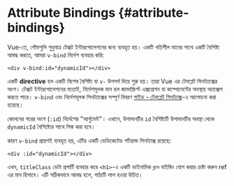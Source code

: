 # Attribute Bindings {#attribute-bindings}

Vue-তে, গোঁফগুলি শুধুমাত্র টেক্সট ইন্টারপোলেশনের জন্য ব্যবহৃত হয়। একটি গতিশীল মানের সাথে একটি বৈশিষ্ট্য আবদ্ধ করতে, আমরা `v-bind` নির্দেশ ব্যবহার করি:

```vue-html
<div v-bind:id="dynamicId"></div>
```

একটি **directive** হল একটি বিশেষ বৈশিষ্ট্য যা `v-` উপসর্গ দিয়ে শুরু হয়। তারা Vue এর টেমপ্লেট সিনট্যাক্সের অংশ। টেক্সট ইন্টারপোলেশনের মতোই, নির্দেশমূলক মান হল জাভাস্ক্রিপ্ট এক্সপ্রেশন যা কম্পোনেন্টের অবস্থায় অ্যাক্সেস করতে পারে। `v-bind` এবং নির্দেশমূলক সিনট্যাক্সের সম্পূর্ণ বিবরণ <a target="_blank" href="/guide/essentials/template-syntax.html">গাইড - টেমপ্লেট সিনট্যাক্স</a>-এ আলোচনা করা হয়েছে।

কোলনের পরের অংশ (`:id`) নির্দেশের "আর্গুমেন্ট"। এখানে, উপাদানটির `id` বৈশিষ্ট্যটি উপাদানটির অবস্থা থেকে `dynamicId` বৈশিষ্ট্যের সাথে সিঙ্ক করা হবে।

কারণ `v-bind` প্রায়শই ব্যবহৃত হয়, এটির একটি ডেডিকেটেড শর্টহ্যান্ড সিনট্যাক্স রয়েছে:

```vue-html
<div :id="dynamicId"></div>
```

এখন, `titleClass` <span class="options-api">ডেটা প্রপার্টি</span><span class="composition-api"> ব্যবহার করে `<h1>`-এ একটি ডাইনামিক `ক্লাস` বাইন্ডিং যোগ করার চেষ্টা করুন ref</span> এর মান হিসাবে। এটি সঠিকভাবে আবদ্ধ হলে, পাঠ্যটি লাল হওয়া উচিত।
